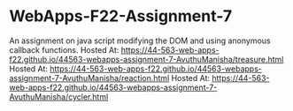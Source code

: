 # WebApps-F22-Assignment-7
An assignment on java script modifying the DOM and using anonymous callback functions.
 Hosted At:  https://44-563-web-apps-f22.github.io/44563-webapps-assignment-7-AvuthuManisha/treasure.html
 Hosted At:  https://44-563-web-apps-f22.github.io/44563-webapps-assignment-7-AvuthuManisha/reaction.html
 Hosted At:  https://44-563-web-apps-f22.github.io/44563-webapps-assignment-7-AvuthuManisha/cycler.html
